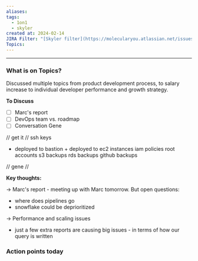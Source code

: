 ```yaml
---
aliases: 
tags:
  - 1on1
  - skyler
created at: 2024-02-14
JIRA Filter: "[Skyler filter](https://molecularyou.atlassian.net/issues/?filter=10020)"
Topics:
---
```

----
### What is on Topics?

Discussed multiple topics from product development process, to salary increase to individual developer performance and growth strategy. 

**To Discuss**
- [ ] Marc's report
- [ ] DevOps team vs. roadmap
- [ ] Conversation Gene

// get it //
ssh keys 
- deployed to bastion + deployed to ec2 instances
iam policies
root accounts
s3 backups
rds backups
github backups

// gene //





**Key thoughts:**

-> Marc's report - meeting up with Marc tomorrow. But open questions:
- where does pipelines go
- snowflake could be deprioritized

-> Performance and scaling issues
* just a few extra reports are causing big issues - in terms of how our query is written

### Action points today
